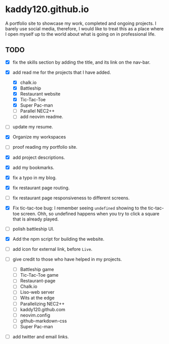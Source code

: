 # kaddy120.github.io

A portfolio site to showcase my work, completed and ongoing projects. I barely
use social media, therefore, I would like to treat this as a place where I open myself up
to the world about what is going on in professional life.

## TODO
- [X] fix the skills section by adding the title, and its link on the nav-bar.
- [X] add read me for the projects that I have added. 
    - [X] chalk.io
    - [X] Battleship
    - [X] Restaurant website
    - [X] Tic-Tac-Toe
    - [X] Super Pac-man
    - [ ] Parallel NEC2++
    - [ ] add neovim readme.
- [ ] update my resume.
- [X] Organize my workspaces
- [ ] proof reading my portfolio site. 
- [X] add project descriptions.
- [X] add my bookmarks.
- [X] fix a typo in my blog.
- [X] fix restaurant page routing.
- [ ] fix restaurant page responsiveness to different screens.
- [X] Fix tic-tac-toe bug: I remember seeing `undefined` showing to the tic-tac-toe screen. Ohh, so undefined happens when you try to click a square that is already played.
- [ ] polish battleship UI.
- [X] Add the npm script for building the website.

- [ ] add icon for external link, before `Live`. 
- [ ] give credit to those who have helped in my projects.
    - [ ] Battleship game
    - [ ] Tic-Tac-Toe game
    - [ ] Restaurant-page 
    - [ ] Chalk.io
    - [ ] Liso-web server
    - [ ] Wits at the edge
    - [ ] Parallelizing NEC2++
    - [ ] kaddy120.github.com
    - [ ] neovim.config
    - [ ] github-markdown-css
    - [ ] Super Pac-man
- [ ] add twitter and email links.
